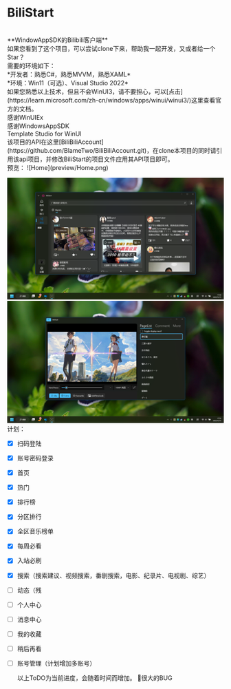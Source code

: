 # BiliStart
<br/>
**WindowAppSDK的Bilibili客户端**
<br/>
如果您看到了这个项目，可以尝试clone下来，帮助我一起开发，又或者给一个Star？
<br/>
需要的环境如下：
<br/>
*开发者：熟悉C#，熟悉MVVM，熟悉XAML*
<br/>
*环境：Win11（可选）、Visual Studio 2022*
<br/>
如果您熟悉以上技术，但且不会WinUI3，请不要担心，可以[点击](https://learn.microsoft.com/zh-cn/windows/apps/winui/winui3/)这里查看官方的文档。
<br/>
感谢WinUIEx
<br/>
感谢WindowsAppSDK
<br/>
Template Studio for WinUI
<br/>
该项目的API在这里[BiliBiliAccount](https://github.com/BlameTwo/BiliBiliAccount.git)，在clone本项目的同时请引用该api项目，并修改BiliStart的项目文件应用其API项目即可。
<br/>
预览：
![Home](preview/Home.png)
<br/>

![Home](preview/Dynamic.png)
<br/>
![Home](preview/PlayVideo.png)
<br/>
计划：

- [x] 扫码登陆

- [x] 账号密码登录

- [x] 首页

- [x] 热门

- [x] 排行榜

- [x] 分区排行

- [x] 全区音乐榜单

- [x] 每周必看

- [x] 入站必刷

- [x] 搜索（搜索建议、视频搜索，番剧搜索，电影、纪录片、电视剧、综艺）

- [ ] 动态（残

- [ ] 个人中心

- [ ] 消息中心

- [ ] 我的收藏

- [ ] 稍后再看

- [ ] 账号管理（计划增加多账号）
  
  以上ToDO为当前进度，会随着时间而增加。
🙌很大的BUG
